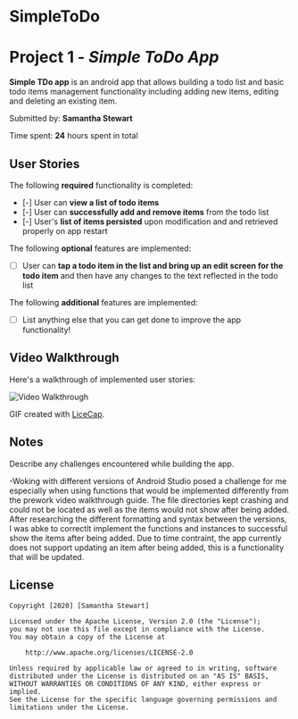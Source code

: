 # SimpleToDo
# Project 1 - *Simple ToDo App*

**Simple TDo app** is an android app that allows building a todo list and basic todo items management functionality including adding new items, editing and deleting an existing item.

Submitted by: **Samantha Stewart**

Time spent: **24** hours spent in total

## User Stories

The following **required** functionality is completed:

* [-] User can **view a list of todo items**
* [-] User can **successfully add and remove items** from the todo list
* [-] User's **list of items persisted** upon modification and and retrieved properly on app restart

The following **optional** features are implemented:

* [ ] User can **tap a todo item in the list and bring up an edit screen for the todo item** and then have any changes to the text reflected in the todo list

The following **additional** features are implemented:

* [ ] List anything else that you can get done to improve the app functionality!

## Video Walkthrough

Here's a walkthrough of implemented user stories:

<img src='https://imgur.com/a/bHK6dS8' title='Video Walkthrough' width='' alt='Video Walkthrough' />

GIF created with [LiceCap](http://www.cockos.com/licecap/).

## Notes

Describe any challenges encountered while building the app.

-Woking with different versions of Android Studio posed a challenge for me especially when using functions that would be implemented differently from the prework video walkthrough guide. The file directories kept crashing and could not be located as well as the items would not show after being added. After researching the different formatting and syntax between the versions, I was abke to correctlt implement the functions and instances to successful show the items after being added. Due to time contraint, the app currently does not support updating an item after being added, this is a functionality that will be updated. 

## License

    Copyright [2020] [Samantha Stewart]

    Licensed under the Apache License, Version 2.0 (the "License");
    you may not use this file except in compliance with the License.
    You may obtain a copy of the License at

        http://www.apache.org/licenses/LICENSE-2.0

    Unless required by applicable law or agreed to in writing, software
    distributed under the License is distributed on an "AS IS" BASIS,
    WITHOUT WARRANTIES OR CONDITIONS OF ANY KIND, either express or implied.
    See the License for the specific language governing permissions and
    limitations under the License.
